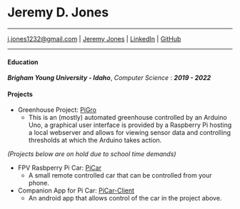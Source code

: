 # Jeremy D. Jones
---
<div id="webaddress">
<a href="j.jones1232@gmail.com">j.jones1232@gmail.com</a>
| <a href="https://byuidatascience.github.io/jerome1232.html">Jeremy Jones</a>
| <a href="https://www.linkedin.com/in/jeremy-jones-b904a284/">LinkedIn</a>
| <a href="https://github.com/jerome1232">GitHub</a>
</div>

---

#### Education


***Brigham Young University - Idaho***, *Computer Science* : ***2019 - 2022***

#### Projects
  * Greenhouse Project: [PiGro](https://github.com/jerome1232/PiGro)
    * This is an (mostly) automated greenhouse controlled by an Arduino Uno, a graphical user interface is provided by a Raspberry Pi hosting a local webserver and allows for viewing sensor data and controlling thresholds at which the Arduino takes action.

  *(Projects below are on hold due to school time demands)*
  * FPV Rasbperry Pi Car: [PiCar](https://github.com/jerome1232/PiCar)
    * A small remote controlled car that can be controlled from your phone.
  * Companion App for Pi Car: [PiCar-Client](https://github.com/jerome1232/PiCar-Client)
    * An android app that allows control of the car in the project above.

